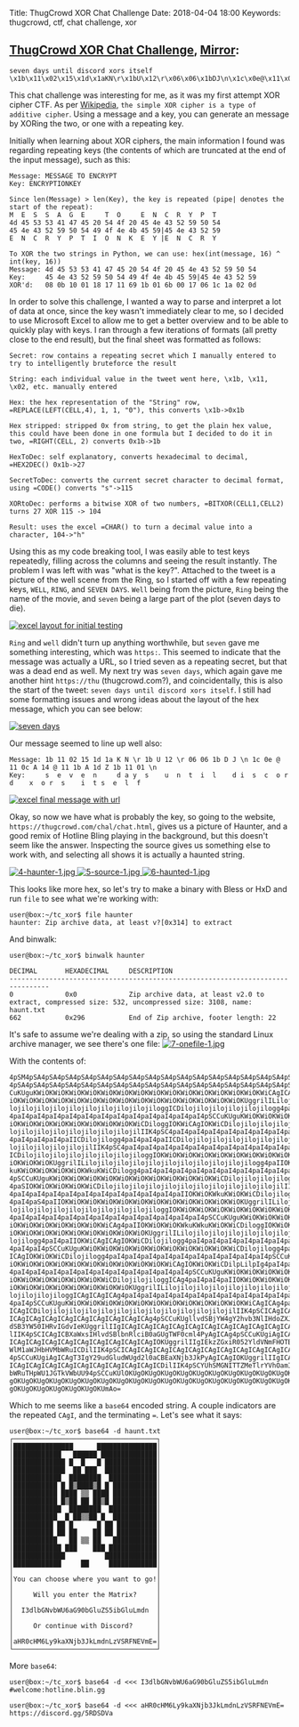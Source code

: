 Title: ThugCrowd XOR Chat Challenge
Date: 2018-04-04 18:00
Keywords: thugcrowd, ctf, chat challenge, xor

## [ThugCrowd XOR Chat Challenge](https://twitter.com/thugcrowd/status/1113138128754225158), [Mirror](http://archive.fo/6GUyS):

```
seven days until discord xors itself \x1b\x11\x02\x15\x1d\x1aKN\r\x1bU\x12\r\x06\x06\x1bDJ\n\x1c\x0e@\x11\x0cA\x14@\x11\x1bA\x1dZ\x1b\x11\x01\n 
```

This chat challenge was interesting for me, as it was my first attempt XOR cipher CTF. As per [Wikipedia](https://en.wikipedia.org/wiki/XOR_cipher), `the simple XOR cipher is a type of additive cipher`. Using a message and a key, you can generate an message by XORing the two, or one with a repeating key. 

Initially when learning about XOR ciphers, the main information I found was regarding repeating keys (the contents of which are truncated at the end of the input message), such as this: 
```
Message: MESSAGE TO ENCRYPT
Key: ENCRYPTIONKEY

Since len(Message) > len(Key), the key is repeated (pipe| denotes the start of the repeat):
M  E  S  S  A  G  E     T  O     E  N  C  R  Y  P  T
4d 45 53 53 41 47 45 20 54 4f 20 45 4e 43 52 59 50 54
45 4e 43 52 59 50 54 49 4f 4e 4b 45 59|45 4e 43 52 59
E  N  C  R  Y  P  T  I  O  N  K  E  Y |E  N  C  R  Y 

To XOR the two strings in Python, we can use: hex(int(message, 16) ^ int(key, 16))
Message: 4d 45 53 53 41 47 45 20 54 4f 20 45 4e 43 52 59 50 54
Key:     45 4e 43 52 59 50 54 49 4f 4e 4b 45 59|45 4e 43 52 59
XOR'd:   08 0b 10 01 18 17 11 69 1b 01 6b 00 17 06 1c 1a 02 0d
```

In order to solve this challenge, I wanted a way to parse and interpret a lot of data at once, since the key wasn't immediately clear to me, so I decided to use Microsoft Excel to allow me to get a better overview and to be able to quickly play with keys. I ran through a few iterations of formats (all pretty close to the end result), but the final sheet was formatted as follows: 

``` 
Secret: row contains a repeating secret which I manually entered to try to intelligently bruteforce the result

String: each individual value in the tweet went here, \x1b, \x11, \x02, etc. manually entered 

Hex: the hex representation of the "String" row, =REPLACE(LEFT(CELL,4), 1, 1, "0"), this converts \x1b->0x1b

Hex stripped: stripped 0x from string, to get the plain hex value, this could have been done in one formula but I decided to do it in two, =RIGHT(CELL, 2) converts 0x1b->1b

HexToDec: self explanatory, converts hexadecimal to decimal, =HEX2DEC() 0x1b->27

SecretToDec: converts the current secret character to decimal format, using =CODE() converts "s"->115

XORtoDec: performs a bitwise XOR of two numbers, =BITXOR(CELL1,CELL2) turns 27 XOR 115 -> 104

Result: uses the excel =CHAR() to turn a decimal value into a character, 104->"h"
```

Using this as my code breaking tool, I was easily able to test keys repeatedly, filling across the columns and seeing the result instantly. The problem I was left with was "what is the key?". Attached to the tweet is a picture of the well scene from the Ring, so I started off with a few repeating keys, `WELL`, `RING`, and `SEVEN DAYS`. `Well` being from the picture, `Ring` being the name of the movie, and `seven` being a large part of the plot (seven days to die).

<a href="/includes/static/thugcrowd_xor/1-excel-1.jpg" data-lightbox="1-excel-1" data-title="excel layout for initial testing">
    <img src="/includes/thumbs/thugcrowd_xor/1-excel-1.jpg" title="excel layout for initial testing" />
</a>

`Ring` and `well` didn't turn up anything worthwhile, but `seven` gave me something interesting, which was `https:`. This seemed to indicate that the message was actually a URL, so I tried seven as a repeating secret, but that was a dead end as well. My next try was `seven days`, which again gave me another hint `https://thu` (thugcrowd.com?), and coincidentally, this is also the start of the tweet: `seven days until discord xors itself`. I still had some formatting issues and wrong ideas about the layout of the hex message, which you can see below:

<a href="/includes/static/thugcrowd_xor/2-excel-1.jpg" data-lightbox="2-excel-1" data-title="seven days">
    <img src="/includes/thumbs/thugcrowd_xor/2-excel-1.jpg" title="seven days " />
</a>

Our message seemed to line up well also:

``` 
Message: 1b 11 02 15 1d 1a K N \r 1b U 12 \r 06 06 1b D J \n 1c 0e @ 11 0c A 14 @ 11 1b A 1d Z 1b 11 01 \n 
Key:     s  e  v  e  n     d a y  s    u  n  t  i  l    d i  s  c  o r  d    x  o r  s    i  t s  e  l  f  
```

<a href="/includes/static/thugcrowd_xor/3-excel-final.jpg" data-lightbox="3-excel-final.jpg" data-title="excel final message with url">
    <img src="/includes/thumbs/thugcrowd_xor/3-excel-final.jpg" title="excel final message with url" />
</a>

Okay, so now we have what is probably the key, so going to the website, `https://thugcrowd.com/chal/chat.html`, gives us a picture of Haunter, and a good remix of Hotline Bling playing in the background, but this doesn't seem like the answer. Inspecting the source gives us something else to work with, and selecting all shows it is actually a haunted string. 

<a href="/includes/static/thugcrowd_xor/4-haunter-1.jpg" data-lightbox="4-haunter-1.jpg" data-title="haunter ascii art">
    <img src="/includes/thumbs/thugcrowd_xor/4-haunter-1.jpg" title="4-haunter-1.jpg" />
</a>

<a href="/includes/static/thugcrowd_xor/5-source-1.jpg" data-lightbox="5-source-1.jpg" data-title="spooky hidden text">
    <img src="/includes/thumbs/thugcrowd_xor/5-source-1.jpg" title="5-source-1.jpg" />
</a>

<a href="/includes/static/thugcrowd_xor/6-haunted-1.jpg" data-lightbox="6-haunted-1.jpg" data-title="very spooky haunted text ">
    <img src="/includes/thumbs/thugcrowd_xor/6-haunted-1.jpg" title="6-haunted-1.jpg" />
</a>

This looks like more hex, so let's try to make a binary with Bless or HxD and run `file` to see what we're working with:
```
user@box:~/tc_xor$ file haunter 
haunter: Zip archive data, at least v?[0x314] to extract
```

And binwalk: 
```
user@box:~/tc_xor$ binwalk haunter 

DECIMAL       HEXADECIMAL     DESCRIPTION
--------------------------------------------------------------------------------
0             0x0             Zip archive data, at least v2.0 to extract, compressed size: 532, uncompressed size: 3108, name: haunt.txt
662           0x296           End of Zip archive, footer length: 22
```

It's safe to assume we're dealing with a zip, so using the standard Linux archive manager, we see there's one file: 
<a href="/includes/static/thugcrowd_xor/7-onefile-1.jpg" data-lightbox="7-onefile-1.jpg" data-title="only one file">
    <img src="/includes/thumbs/thugcrowd_xor/7-onefile-1.jpg" title="7-onefile-1.jpg" />
</a>

With the contents of: 
```
4pSM4pSA4pSA4pSA4pSA4pSA4pSA4pSA4pSA4pSA4pSA4pSA4pSA4pSA4pSA4pSA4pSA4pSA4pSA
4pSA4pSA4pSA4pSA4pSA4pSA4pSA4pSA4pSA4pSA4pSA4pSA4pSA4pSA4pSA4pSA4pSA4pSA4pSQ
CuKUguKWiOKWiOKWiOKWiOKWiOKWiOKWiOKWiOKWiOKWiOKWiOKWiOKWiOKWiOKWiCAgICAgIOKW
iOKWiOKWiOKWiOKWiOKWiOKWiOKWiOKWiOKWiOKWiOKWiOKWiOKWiOKWiOKUggrilILilojiloji
lojilojilojilojilojilojilojilojilojiloggICDilojilojilojilojilojilogg4paI4paI
4paI4paI4paI4paI4paI4paI4paI4paI4paI4paI4paI4paI4pSCCuKUguKWiOKWiOKWiOKWiOKW
iOKWiOKWiOKWiOKWiOKWiOKWiOKWiOKWiCDiloggIOKWiCAgIOKWiCDilojilojilojilojiloji
lojilojilojilojilojilojilojilojilIIK4pSC4paI4paI4paI4paI4paI4paI4paI4paI4paI
4paI4paI4paI4paIICDilojilogg4paI4paI4paIICDilojilojilojilojilojilojilojiloji
lojilojilojilojilojilIIK4pSC4paI4paI4paI4paI4paI4paI4paI4paI4paI4paI4paI4paI
ICDilojilojilojilojilojilojilojiloggIOKWiOKWiOKWiOKWiOKWiOKWiOKWiOKWiOKWiOKW
iOKWiOKWiOKUggrilILilojilojilojilojilojilojilojilojilojilojilogg4paIIOKWiOKW
kuKWiOKWiOKWiOKWiOKWkuKWiCDilogg4paI4paI4paI4paI4paI4paI4paI4paI4paI4paI4paI
4pSCCuKUguKWiOKWiOKWiOKWiOKWiOKWiOKWiOKWiOKWiOKWiOKWiCDilojilojilojilogg4paS
4paSIOKWiOKWiOKWiOKWiCDilojilojilojilojilojilojilojilojilojilojilojilIIK4pSC
4paI4paI4paI4paI4paI4paI4paI4paI4paI4paI4paIIOKWiOKWkuKWiOKWiCDilojilogg4paI
4paI4paS4paIIOKWiOKWiOKWiOKWiOKWiOKWiOKWiOKWiOKWiOKWiOKWiOKUggrilILilojiloji
lojilojilojilojilojilojilojilojilojiloggIOKWiOKWiOKWiOKWiOKWiOKWiOKWiOKWiCAg
4paI4paI4paI4paI4paI4paI4paI4paI4paI4paI4paI4paI4pSCCuKUguKWiOKWiOKWiOKWiOKW
iOKWiOKWiOKWiOKWiOKWiOKWiCAg4paIIOKWiOKWiOKWkuKWkuKWiOKWiCDiloggIOKWiOKWiOKW
iOKWiOKWiOKWiOKWiOKWiOKWiOKWiOKWiOKUggrilILilojilojilojilojilojilojilojiloji
lojilogg4paI4paIIOKWiCAgICAgIOKWiCDilojilogg4paI4paI4paI4paI4paI4paI4paI4paI
4paI4paI4pSCCuKUguKWiOKWiOKWiOKWiOKWiOKWiOKWiOKWiOKWiOKWiCDilojilogg4paI4paI
ICAgIOKWiOKWiCDilojilogg4paI4paI4paI4paI4paI4paI4paI4paI4paI4paI4pSCCuKUguKW
iOKWiOKWiOKWiOKWiOKWiOKWiOKWiOKWiOKWiOKWiCAgIOKWiOKWiCDilpLilpIg4paI4paIICAg
4paI4paI4paI4paI4paI4paI4paI4paI4paI4paI4paI4pSCCuKUguKWiOKWiOKWiOKWiOKWiOKW
iOKWiOKWiOKWiOKWiOKWiOKWiCDilojilojiloggICAg4paI4paI4paIIOKWiOKWiOKWiOKWiOKW
iOKWiOKWiOKWiOKWiOKWiOKWiOKWiOKUggrilILilojilojilojilojilojilojilojilojiloji
lojilojilojiloggICAgICAgICAg4paI4paI4paI4paI4paI4paI4paI4paI4paI4paI4paI4paI
4paI4pSCCuKUguKWiOKWiOKWiOKWiOKWiOKWiOKWiOKWiOKWiOKWiOKWiOKWiCAgICAg4paI4paI
ICAgICDilojilojilojilojilojilojilojilojilojilojilojilojilIIK4pSCICAgICAgICAg
ICAgICAgICAgICAgICAgICAgICAgICAgICAg4pSCCuKUgllvdSBjYW4gY2hvb3NlIHdoZXJlIHlv
dSB3YW50IHRvIGdvIeKUggrilIIgICAgICAgICAgICAgICAgICAgICAgICAgICAgICAgICAgICDi
lIIK4pSCICAgICBXaWxsIHlvdSBlbnRlciB0aGUgTWF0cml4PyAgICAg4pSCCuKUgiAgICAgICAg
ICAgICAgICAgICAgICAgICAgICAgICAgICAgIOKUggrilIIgIEkzZGxiR052YldVNmFHOTBiR2x1
WlM1aWJHbHVMbWRuICDilIIK4pSCICAgICAgICAgICAgICAgICAgICAgICAgICAgICAgICAgICAg
4pSCCuKUgiAgICAgT3IgY29udGludWUgd2l0aCBEaXNjb3JkPyAgICAgIOKUggrilIIgICAgICAg
ICAgICAgICAgICAgICAgICAgICAgICAgICAgICDilIIK4pSCYUhSMGNITTZMeTlrYVhOamIzSmtM
bWRuTHpWU1JGTkVWbUU94pSCCuKUlOKUgOKUgOKUgOKUgOKUgOKUgOKUgOKUgOKUgOKUgOKUgOKU
gOKUgOKUgOKUgOKUgOKUgOKUgOKUgOKUgOKUgOKUgOKUgOKUgOKUgOKUgOKUgOKUgOKUgOKUgOKU
gOKUgOKUgOKUgOKUgOKUgOKUmAo=
```

Which to me seems like a `base64` encoded string. A couple indicators are the repeated `CAgI`, and the terminating `=`. Let's see what it says: 

```
user@box:~/tc_xor$ base64 -d haunt.txt 
┌────────────────────────────────────┐
│███████████████      ███████████████│
│████████████   ██████ ██████████████│
│█████████████ █  █   █ █████████████│
│█████████████  ██ ███  █████████████│
│████████████  ████████  ████████████│
│███████████ █ █▒████▒█ █ ███████████│
│███████████ ████ ▒▒ ████ ███████████│
│███████████ █▒██ ██ ██▒█ ███████████│
│████████████  ████████  ████████████│
│███████████  █ ██▒▒██ █  ███████████│
│██████████ ██ █      █ ██ ██████████│
│██████████ ██ ██    ██ ██ ██████████│
│███████████   ██ ▒▒ ██   ███████████│
│████████████ ███    ███ ████████████│
│█████████████          █████████████│
│████████████     ██     ████████████│
│                                    │
│You can choose where you want to go!│
│                                    │
│     Will you enter the Matrix?     │
│                                    │
│  I3dlbGNvbWU6aG90bGluZS5ibGluLmdn  │
│                                    │
│     Or continue with Discord?      │
│                                    │
│aHR0cHM6Ly9kaXNjb3JkLmdnLzVSRFNEVmE=│
└────────────────────────────────────┘
```

More `base64`: 

```
user@box:~/tc_xor$ base64 -d <<< I3dlbGNvbWU6aG90bGluZS5ibGluLmdn
#welcome:hotline.blin.gg
```


```
user@box:~/tc_xor$ base64 -d <<< aHR0cHM6Ly9kaXNjb3JkLmdnLzVSRFNEVmE=
https://discord.gg/5RDSDVa
```